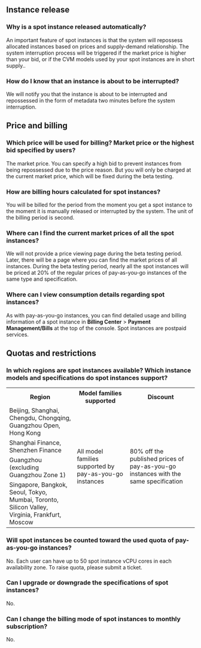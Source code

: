 ## Instance release
### Why is a spot instance released automatically?
An important feature of spot instances is that the system will repossess allocated instances based on prices and supply-demand relationship. The system interruption process will be triggered if the market price is higher than your bid, or if the CVM models used by your spot instances are in short supply..

### How do I know that an instance is about to be interrupted?
We will notify you that the instance is about to be interrupted and repossessed in the form of metadata two minutes before the system interruption.

## Price and billing
### Which price will be used for billing? Market price or the highest bid specified by users?
The market price. You can specify a high bid to prevent instances from being repossessed due to the price reason. But you will only be charged at the current market price, which will be fixed during the beta testing.

### How are billing hours calculated for spot instances?
You will be billed for the period from the moment you get a spot instance to the moment it is manually released or interrupted by the system. The unit of the billing period is second.

### Where can I find the current market prices of all the spot instances?
We will not provide a price viewing page during the beta testing period. Later, there will be a page where you can find the market prices of all instances. During the beta testing period, nearly all the spot instances will be priced at 20% of the regular prices of pay-as-you-go instances of the same type and specification.

### Where can I view consumption details regarding spot instances?
As with pay-as-you-go instances, you can find detailed usage and billing information of a spot instance in **Billing Center** > **Payment Management/Bills** at the top of the console. Spot instances are postpaid services.

## Quotas and restrictions
### In which regions are spot instances available? Which instance models and specifications do spot instances support?
<table>
<tr><th>Region</th><th>Model families supported</th><th>Discount</th></tr>
<tr><td>Beijing, Shanghai, Chengdu, Chongqing, Guangzhou Open, Hong Kong</td><td rowspan="4">All model families supported by pay-as-you-go instances</td><td rowspan="4">80% off the published prices of pay-as-you-go instances with the same specification</td></tr>
<tr><td>Shanghai Finance, Shenzhen Finance</td></tr>
<tr><td>Guangzhou (excluding Guangzhou Zone 1)</td></tr>
<tr><td>Singapore, Bangkok, Seoul, Tokyo, Mumbai, Toronto, Silicon Valley, Virginia, Frankfurt, Moscow</td></tr>
</table>

### Will spot instances be counted toward the used quota of pay-as-you-go instances?
No. Each user can have up to 50 spot instance vCPU cores in each availability zone. To raise quota, please submit a ticket.

### Can I upgrade or downgrade the specifications of spot instances?
No.

### Can I change the billing mode of spot instances to monthly subscription?
No.
